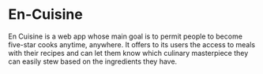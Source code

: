 # En-Cuisine
En Cuisine is a web app whose main goal is to permit people to become five-star cooks anytime, anywhere.   It offers to its users the access to meals with their recipes and can let them know which culinary masterpiece they can easily stew based on the ingredients they have.
